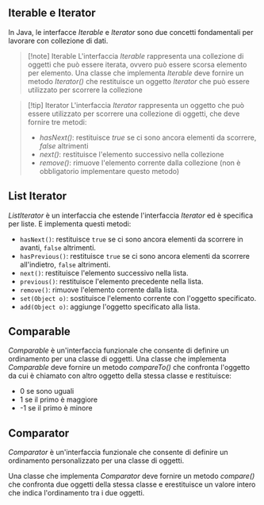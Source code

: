 ## Iterable e Iterator
In Java, le interfacce *Iterable* e *Iterator* sono due concetti fondamentali per lavorare con collezione di dati.
>[!note] Iterable
>L'interfaccia *Iterable* rappresenta una collezione di oggetti che può essere iterata, ovvero può essere scorsa elemento per elemento. Una classe che implementa *Iterable* deve fornire un metodo *Iterator()* che restituisce un oggetto *Iterator* che può essere utilizzato per scorrere la collezione

>[!tip] Iterator
>L'interfaccia *Iterator* rappresenta un oggetto che può essere utilizzato per scorrere una collezione di oggetti, che deve fornire tre metodi:
>- *hasNext()*: restituisce *true* se ci sono ancora elementi da scorrere, *false* altrimenti
>- *next()*: restituisce l'elemento successivo nella collezione
>- *remove()*: rimuove l'elemento corrente dalla collezione (non è obbligatorio implementare questo metodo)

## List Iterator
*ListIterator* è un interfaccia che estende l'interfaccia *Iterator* ed è specifica per liste. E implementa questi metodi:
- `hasNext()`: restituisce `true` se ci sono ancora elementi da scorrere in avanti, `false` altrimenti.
- `hasPrevious()`: restituisce `true` se ci sono ancora elementi da scorrere all'indietro, `false` altrimenti.
- `next()`: restituisce l'elemento successivo nella lista.
- `previous()`: restituisce l'elemento precedente nella lista.
- `remove()`: rimuove l'elemento corrente dalla lista.
- `set(Object o)`: sostituisce l'elemento corrente con l'oggetto specificato.
- `add(Object o)`: aggiunge l'oggetto specificato alla lista.

## Comparable
*Comparable* è un'interfaccia funzionale che consente di definire un ordinamento per una classe  di oggetti.
Una classe che implementa *Comparable* deve fornire un metodo *compareTo()* che confronta l'oggetto da cui è chiamato con altro oggetto della stessa classe e restituisce:
- 0 se sono uguali
- 1 se il primo è maggiore
- -1 se il primo è minore
## Comparator
*Comparator* è un'interfaccia funzionale che consente di definire un ordinamento personalizzato per una classe di oggetti.

Una classe che implementa *Comparator* deve fornire un metodo *compare()* che confronta due oggetti della stessa classe e erestituisce un valore intero che indica l'ordinamento tra i due oggetti.
